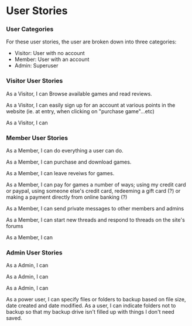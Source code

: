 # User Stories
### User Categories
For these user stories, the user are broken down into three categories:
  - Visitor: User with no account
  - Member: User with an account
  - Admin: Superuser
  
### Visitor User Stories
As a Visitor, I can Browse available games and read reviews.

As a Visitor, I can easily sign up for an account at various points in the website (ie. at entry, when clicking on "purchase game"...etc)

As a Visitor, I can

### Member User Stories
As a Member, I can do everything a user can do.

As a Member, I can purchase and download games.

As a Member, I can leave reveiws for games.

As a Member, I can pay for games a number of ways; using my credit card or paypal, using someone else's credit card, redeeming a gift card (?) or making a payment directly from online banking (?)

As a Member, I can send private messages to other members and admins

As a Member, I can start new threads and respond to threads on the site's forums

As a Member, I can

### Admin User Stories
As a Admin, I can

As a Admin, I can

As a Admin, I can


As a power user, I can specify files or folders to backup based on file size, date created and date modified.
As a user, I can indicate folders not to backup so that my backup drive isn't filled up with things I don't need saved.

